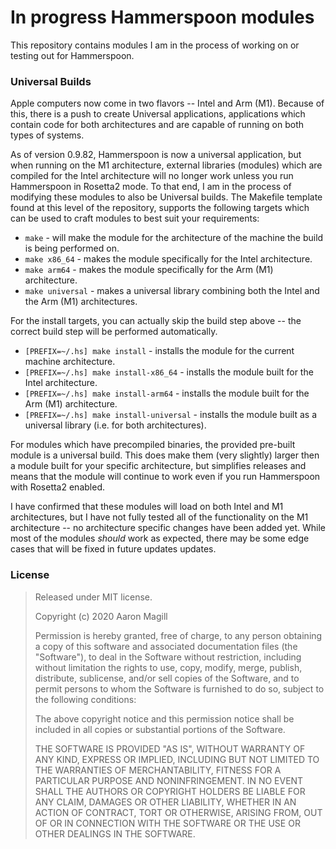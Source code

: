 In progress Hammerspoon modules
===============================

This repository contains modules I am in the process of working on or testing out for Hammerspoon.

### Universal Builds

Apple computers now come in two flavors -- Intel and Arm (M1). Because of this, there is a push to create Universal applications, applications which contain code for both architectures and are capable of running on both types of systems.

As of version 0.9.82, Hammerspoon is now a universal application, but when running on the M1 architecture, external libraries (modules) which are compiled for the Intel architecture will no longer work unless you run Hammerspoon in Rosetta2 mode. To that end, I am in the process of modifying these modules to also be Universal builds. The Makefile template found at this level of the repository, supports the following targets which can be used to craft modules to best suit your requirements:

* `make` - will make the module for the architecture of the machine the build is being performed on.
* `make x86_64` - makes the module specifically for the Intel architecture.
* `make arm64` - makes the module specifically for the Arm (M1) architecture.
* `make universal` - makes a universal library combining both the Intel and the Arm (M1) architectures.

For the install targets, you can actually skip the build step above -- the correct build step will be performed automatically.
* `[PREFIX=~/.hs] make install` - installs the module for the current machine architecture.
* `[PREFIX=~/.hs] make install-x86_64` - installs the module built for the Intel architecture.
* `[PREFIX=~/.hs] make install-arm64` - installs the module built for the Arm (M1) architecture.
* `[PREFIX=~/.hs] make install-universal` - installs the module built as a universal library (i.e. for both architectures).

For modules which have precompiled binaries, the provided pre-built module is a universal build. This does make them (very slightly) larger then a module built for your specific architecture, but simplifies releases and means that the module will continue to work even if you run Hammerspoon with Rosetta2 enabled.

I have confirmed that these modules will load on both Intel and M1 architectures, but I have not fully tested all of the functionality on the M1 architecture -- no architecture specific changes have been added yet. While most of the modules *should* work as expected, there may be some edge cases that will be fixed in future updates updates.

### License

> Released under MIT license.
>
> Copyright (c) 2020 Aaron Magill
>
> Permission is hereby granted, free of charge, to any person obtaining a copy of this software and associated documentation files (the "Software"), to deal in the Software without restriction, including without limitation the rights to use, copy, modify, merge, publish, distribute, sublicense, and/or sell copies of the Software, and to permit persons to whom the Software is furnished to do so, subject to the following conditions:
>
> The above copyright notice and this permission notice shall be included in all copies or substantial portions of the Software.
>
> THE SOFTWARE IS PROVIDED "AS IS", WITHOUT WARRANTY OF ANY KIND, EXPRESS OR IMPLIED, INCLUDING BUT NOT LIMITED TO THE WARRANTIES OF MERCHANTABILITY, FITNESS FOR A PARTICULAR PURPOSE AND NONINFRINGEMENT. IN NO EVENT SHALL THE AUTHORS OR COPYRIGHT HOLDERS BE LIABLE FOR ANY CLAIM, DAMAGES OR OTHER LIABILITY, WHETHER IN AN ACTION OF CONTRACT, TORT OR OTHERWISE, ARISING FROM, OUT OF OR IN CONNECTION WITH THE SOFTWARE OR THE USE OR OTHER DEALINGS IN THE SOFTWARE.
>
